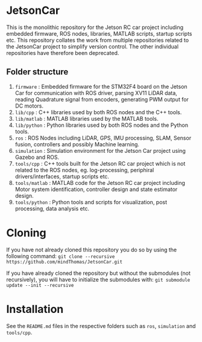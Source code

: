 # JetsonCar
This is the monolithic repository for the Jetson RC car project including embedded firmware, ROS nodes, libraries, MATLAB scripts, startup scripts etc.
This repository collates the work from multiple repositories related to the JetsonCar project to simplify version control. The other individual repositories have therefore been deprecated.

## Folder structure
1. `firmware` : Embedded firmware for the STM32F4 board on the Jetson Car for communication with ROS driver, parsing XV11 LiDAR data, reading Quadrature signal from encoders, generating PWM output for DC motors. 
2. `lib/cpp` : C++ libraries used by both ROS nodes and the C++ tools.
3. `lib/matlab` : MATLAB libraries used by the MATLAB tools.
4. `lib/python` : Python libraries used by both ROS nodes and the Python tools.
5. `ros` : ROS Nodes including LiDAR, GPS, IMU processing, SLAM, Sensor fusion, controllers and possibly Machine learning.
6. `simulation` : Simulation environment for the Jetson Car project using Gazebo and ROS.
7. `tools/cpp` : C++ tools built for the Jetson RC car project which is not related to the ROS nodes, eg. log-processing, periphiral drivers/interfaces, startup scripts etc.
8. `tools/matlab` : MATLAB code for the Jetson RC car project including Motor system identification, controller design and state estimator design.
9. `tools/python` : Python tools and scripts for visualization, post processing, data analysis etc.

# Cloning
If you have not already cloned this repository you do so by using the following command:
`git clone --recursive https://github.com/mindThomas/JetsonCar.git`

If you have already cloned the repository but without the submodules (not recursively), you will have to initialize the submodules with:
`git submodule update --init --recursive`

# Installation
See the `README.md` files in the respective folders such as `ros`, `simulation` and `tools/cpp`.
